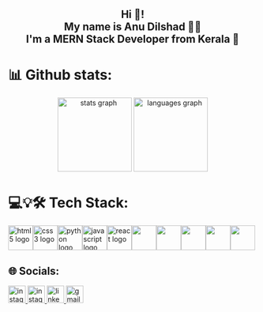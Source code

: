 <h2 align="center">Hi 👋! <br>
  My name is Anu Dilshad 👨‍💻 <br>
  I'm a MERN Stack Developer from Kerala 🌴</h2>

  # 📊 Github stats:

  <div align="center">
  <img src="https://github-readme-stats.vercel.app/api?username=4nuu&hide_title=false&hide_rank=false&show_icons=true&include_all_commits=true&count_private=true&disable_animations=false&theme=dracula&locale=en&hide_border=false" height="150" alt="stats graph"  />
  <img src="https://github-readme-stats.vercel.app/api/top-langs?username=4nuu&locale=en&hide_title=false&layout=compact&card_width=320&langs_count=5&theme=dracula&hide_border=false" height="150" alt="languages graph" />
   
</div>

# 💻💡🛠️ Tech Stack:
<div style="display:flex;">
 <img src="https://cdn.jsdelivr.net/gh/devicons/devicon/icons/html5/html5-original.svg" height="50" style="display:inline-block;" alt="html5 logo"  />
 <img src="https://cdn.jsdelivr.net/gh/devicons/devicon/icons/css3/css3-original.svg" style="display:inline-block;" height="50" alt="css3 logo"  />
 <img src="https://cdn.jsdelivr.net/gh/devicons/devicon/icons/python/python-original.svg" style="display:inline-block;" height="50" alt="python logo"/>
 <img src="https://cdn.jsdelivr.net/gh/devicons/devicon/icons/javascript/javascript-original.svg" style="display:inline-block;" height="50" alt="javascript logo"  />
 <img src="https://cdn.jsdelivr.net/gh/devicons/devicon/icons/react/react-original.svg" height="50" alt="react logo"  />
 <img src="https://cdn.jsdelivr.net/gh/devicons/devicon@latest/icons/express/express-original-wordmark.svg" height="50" />      
 <img src="https://cdn.jsdelivr.net/gh/devicons/devicon@latest/icons/nodejs/nodejs-original-wordmark.svg" height="50"  />
 <img src="https://cdn.jsdelivr.net/gh/devicons/devicon@latest/icons/django/django-plain.svg" height="50" />
 <img src="https://cdn.jsdelivr.net/gh/devicons/devicon@latest/icons/mongodb/mongodb-plain-wordmark.svg" height="50" />
 <img src="https://cdn.jsdelivr.net/gh/devicons/devicon@latest/icons/mysql/mysql-plain-wordmark.svg" height="50" />
 </div>
 
## 🌐 Socials:
<div align="centre">
<a href="https://tx.me/AID_3N">  <img src="https://img.shields.io/static/v1?message=Telegram&logo=telegram&label=&color=24A1DE&logoColor=white&labelColor=&style=for-the-badge" height="35" alt="instagram logo"  /> 
<a href="https://instagram.com/anu_.dx"> <img src="https://img.shields.io/static/v1?message=Instagram&logo=instagram&label=&color=E4405F&logoColor=white&labelColor=&style=for-the-badge" height="35" alt="instagram logo"  /> </a>
<a href="https://www.linkedin.com/in/anu-dilshad/"> <img src="https://img.shields.io/static/v1?message=LinkedIn&logo=linkedin&label=&color=0077B5&logoColor=white&labelColor=&style=for-the-badge" height="35" alt="linkedin logo"  /> </a>
<a href="mailto:anudilshad5456@gmail.com">
<img src="https://img.shields.io/static/v1?message=Gmail&logo=gmail&label=&color=D14836&logoColor=white&labelColor=&style=for-the-badge" height="35" alt="gmail logo"  />  </a>
</div>
